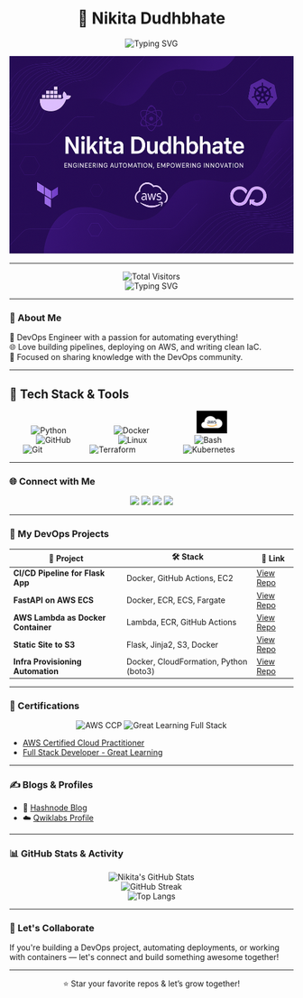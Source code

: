 
<h1 align="center">👋 Nikita Dudhbhate</h1>
<!--
<h3 align="center">🚀 DevOps Engineer | Cloud Enthusiast | CI/CD Automator</h3>
<marquee behavior="scroll" direction="right" scrollamount="8">
  <h3 align="center">🚀 DevOps Engineer | ☁️ Cloud Enthusiast | 🔁 CI/CD Automator | 🐳 Docker Lover | ⚙️ Infrastructure as Code Fan</h3>
</marquee>
-->
<p align="center">
  <img src="https://readme-typing-svg.demolab.com?font=Fira+Code&size=22&pause=1000&center=true&width=435&lines=DevOps+Engineer;Cloud+Enthusiast;CI%2FCD+Automator;Docker+Lover;Infrastructure+as+Code+Fan" alt="Typing SVG" />
</p>



<p align="center">
  <img src="banner.png" alt="Nikita Dudhbhate DevOps Banner" width="800" height="350"/>
 
</p>

---

<p align="center">
  <img src="https://profile-counter.glitch.me/nikitadudhbhate/count.svg" alt="Total Visitors" />
  <br/>
  <img src="https://readme-typing-svg.herokuapp.com?font=Fira+Code&weight=500&size=22&pause=1000&color=00F7FF&center=true&vCenter=true&width=435&lines=Welcome+to+my+GitHub!;Always+learning+DevOps+%26+Cloud!;Thanks+for+visiting+🚀" alt="Typing SVG" />
</p>

---

### 🧠 About Me

🌟 DevOps Engineer with a passion for automating everything!  
🌐 Love building pipelines, deploying on AWS, and writing clean IaC.  
🎯 Focused on sharing knowledge with the DevOps community.

---

## 🚀 Tech Stack & Tools


<p align="center">
  <img src="https://cdn.jsdelivr.net/gh/devicons/devicon/icons/python/python-original.svg" height="40" style="margin-right: 80px;" alt="Python"/>
  <img src="https://cdn.jsdelivr.net/gh/devicons/devicon/icons/docker/docker-original.svg" height="40" style="margin-right:80px;" alt="Docker"/>
  <img src="aws.png" height="40" style="margin-right:80px;" alt="AWS"/>
  <img src="https://cdn.jsdelivr.net/gh/devicons/devicon/icons/github/github-original.svg" height="40" style="margin-right:80px;" alt="GitHub"/>
  <img src="https://cdn.jsdelivr.net/gh/devicons/devicon/icons/linux/linux-original.svg" height="40" style="margin-right:80px;" alt="Linux"/>
  <img src="https://cdn.jsdelivr.net/gh/devicons/devicon/icons/bash/bash-original.svg" height="40" style="margin-right:80px;" alt="Bash"/>
  <img src="https://cdn.jsdelivr.net/gh/devicons/devicon/icons/git/git-original.svg" height="40" style="margin-right:80px;" alt="Git"/>
  <img src="https://cdn.jsdelivr.net/gh/devicons/devicon/icons/terraform/terraform-original.svg" height="40" style="margin-right:80px;" alt="Terraform"/>
  <img src="https://cdn.jsdelivr.net/gh/devicons/devicon/icons/kubernetes/kubernetes-plain.svg" height="40" style="margin-right:80px;" alt="Kubernetes"/>
</p>

---


### 🌐 Connect with Me

<p align="center">
  <a href="mailto:cloudtechniki@gmail.com"><img src="https://img.shields.io/badge/Email-D14836?style=for-the-badge&logo=gmail&logoColor=white"/></a>
  <a href="https://www.linkedin.com/in/nikita-dudhbhate" target="_blank"><img src="https://img.shields.io/badge/LinkedIn-0077B5?style=for-the-badge&logo=linkedin&logoColor=white"/></a>
  <a href="https://github.com/nikitadudhbhate" target="_blank"><img src="https://img.shields.io/badge/GitHub-100000?style=for-the-badge&logo=github&logoColor=white"/></a>
  <a href="https://hashnode.com/@nikitadudhbhate" target="_blank"><img src="https://img.shields.io/badge/Hashnode-2962FF?style=for-the-badge&logo=hashnode&logoColor=white"/></a>
</p>

---

### 🚀 My DevOps Projects

| 🌟 Project | 🛠️ Stack | 🔗 Link |
|-----------|----------|--------|
| **CI/CD Pipeline for Flask App** | Docker, GitHub Actions, EC2 | [View Repo](https://github.com/nikitadudhbhate/flask-cicd-pipeline) |
| **FastAPI on AWS ECS** | Docker, ECR, ECS, Fargate | [View Repo](https://github.com/nikitadudhbhate/ecs-fastapi-deploy) |
| **AWS Lambda as Docker Container** | Lambda, ECR, GitHub Actions | [View Repo](https://github.com/nikitadudhbhate/lambda-docker-deploy) |
| **Static Site to S3** | Flask, Jinja2, S3, Docker | [View Repo](https://github.com/nikitadudhbhate/static-site-s3) |
| **Infra Provisioning Automation** | Docker, CloudFormation, Python (boto3) | [View Repo](https://github.com/nikitadudhbhate/aws-infra-automation) |

---

### 📜 Certifications

<div align="center">

<img src="https://images.credly.com/size/220x220/images/684f00c0-d8c8-4577-9b59-2ec54f41b091/image.png" alt="AWS CCP" width="100" />
<img src="https://greatlearning.s3.us-east-2.amazonaws.com/wp-content/uploads/2021/04/great-learning-logo-1.png" alt="Great Learning Full Stack" width="150" />

</div>

- [AWS Certified Cloud Practitioner]([https://www.credly.com/badges/your-badge-link](https://drive.google.com/file/d/169qV1zdskigenkf545YnqWaHMgKUuMap/view?usp=drive_link))
- [Full Stack Developer - Great Learning](https://drive.google.com/file/d/1TP0LsqtDdvsbqGHQCueBy_WeL664mboV/view?usp=drive_link)

---

### ✍️ Blogs & Profiles

- 📝 [Hashnode Blog](https://nikitadudhbhate.hashnode.dev)
- ☁️ [Qwiklabs Profile](https://www.qwiklabs.com/public_profiles/yourprofile)

---

### 📊 GitHub Stats & Activity

<div align="center">
  
![Nikita's GitHub Stats](https://github-readme-stats.vercel.app/api?username=nikitadudhbhate&show_icons=true&theme=radical&hide_border=true)
<br/>
![GitHub Streak](https://github-readme-streak-stats.herokuapp.com?user=nikitadudhbhate&theme=radical&hide_border=true)
<br/>
![Top Langs](https://github-readme-stats.vercel.app/api/top-langs/?username=nikitadudhbhate&layout=compact&theme=radical&hide_border=true)

</div>

---

### 🤝 Let's Collaborate

If you're building a DevOps project, automating deployments, or working with containers — let's connect and build something awesome together!

---

<p align="center">
  ⭐️ Star your favorite repos & let’s grow together!
</p>


<!--
**nikitadudhbhate/nikitadudhbhate** is a ✨ _special_ ✨ repository because its `README.md` (this file) appears on your GitHub profile.

Here are some ideas to get you started:

- 🔭 I’m currently working on ...
- 🌱 I’m currently learning ...
- 👯 I’m looking to collaborate on ...
- 🤔 I’m looking for help with ...
- 💬 Ask me about ...
- 📫 How to reach me: ...
- 😄 Pronouns: ...
- ⚡ Fun fact: ...
-->

